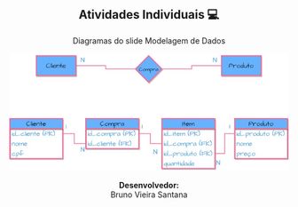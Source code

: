 
<span align="center">

##  Atividades Individuais 💻 

</span>

<p align="center">
  Diagramas do slide Modelagem de Dados
</p>

<div align="center">
<img src="diagrama.jpg" width="700px" />
</div>



</span>

<p align="center">
<strong>Desenvolvedor:</strong><br />
Bruno Vieira Santana
  
</p>

